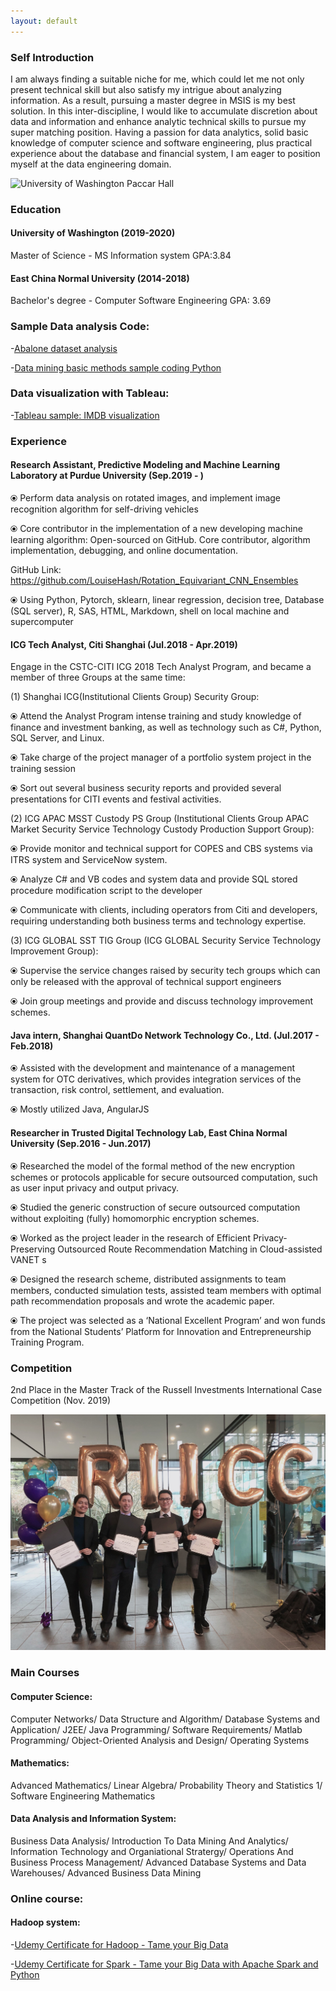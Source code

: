 ```yaml
---
layout: default
---
```



### Self Introduction
I am always finding a suitable niche for me, which could let me not only present technical skill but also satisfy my intrigue about analyzing information. As a result, pursuing a master degree in MSIS is my best solution. In this inter-discipline, I would like to accumulate discretion about data and information and enhance analytic technical skills to pursue my super matching position. Having a passion for data analytics, solid basic knowledge of computer science and software engineering, plus practical experience about the database and financial system, I am eager to position myself at the data engineering domain. 

![University of Washington Paccar Hall](https://github.com/LouiseHash/LouiseHash.github.io/blob/master/img/photos/university.jpg?raw=true)
### Education
#### University of Washington (2019-2020)
Master of Science - MS  Information system
GPA:3.84

#### East China Normal University (2014-2018)
Bachelor's degree - Computer Software Engineering
GPA: 3.69

### Sample Data analysis Code:
-[Abalone dataset analysis](https://github.com/LouiseHash/data-analysis-for-abalone-dataset/blob/master/Data%20analysis%20for%20abalone.ipynb)

-[Data mining basic methods sample coding Python](https://github.com/LouiseHash/data-mining-python)

### Data visualization with Tableau:
-[Tableau sample: IMDB visualization](https://public.tableau.com/profile/wenjun.yu#!/vizhome/WenjunYu_IMDB/DashboardIMDB?publish=yes)

### Experience

#### Research Assistant, Predictive Modeling and Machine Learning Laboratory at Purdue University (Sep.2019 - )
⦿	Perform data analysis on rotated images, and implement image recognition algorithm for self-driving vehicles 

⦿	Core contributor in the implementation of a new developing machine learning algorithm: Open-sourced on GitHub. Core contributor, algorithm implementation, debugging, and online documentation.

GitHub Link: https://github.com/LouiseHash/Rotation_Equivariant_CNN_Ensembles

⦿	Using Python, Pytorch, sklearn, linear regression, decision tree, Database (SQL server), R, SAS, HTML, Markdown, shell on local machine and supercomputer

#### ICG Tech Analyst, Citi Shanghai (Jul.2018 - Apr.2019)
Engage in the CSTC-CITI ICG 2018 Tech Analyst Program, and became a member of three Groups at the same time:

(1) Shanghai ICG(Institutional Clients Group) Security Group:

⦿	Attend the Analyst Program intense training and study knowledge of finance and investment banking, as well as technology such as C#, Python, SQL Server, and Linux. 

⦿	Take charge of the project manager of a portfolio system project in the training session

⦿	Sort out several business security reports and provided several presentations for CITI events and festival activities. 

(2) ICG APAC MSST Custody PS Group (Institutional Clients Group APAC Market Security Service Technology Custody Production Support Group):

⦿	Provide monitor and technical support for COPES and CBS systems via ITRS system and ServiceNow system.

⦿	Analyze C# and VB codes and system data and provide SQL stored procedure modification script to the developer

⦿	Communicate with clients, including operators from Citi and developers, requiring understanding both business terms and technology expertise.

(3) ICG GLOBAL SST TIG Group (ICG GLOBAL Security Service Technology Improvement Group):

⦿	Supervise the service changes raised by security tech groups which can only be released with the approval of technical support engineers 

⦿	Join group meetings and provide and discuss technology improvement schemes.  

#### Java intern, Shanghai QuantDo Network Technology Co., Ltd. (Jul.2017 - Feb.2018)
⦿	Assisted with the development and maintenance of a management system for OTC derivatives, which provides integration services of the transaction, risk control, settlement, and evaluation.

⦿ Mostly utilized Java, AngularJS 

#### Researcher in Trusted Digital Technology Lab, East China Normal University (Sep.2016 - Jun.2017)
⦿	Researched the model of the formal method of the new encryption schemes or protocols applicable for secure outsourced computation, such as user input privacy and output privacy.

⦿	Studied the generic construction of secure outsourced computation without exploiting (fully) homomorphic encryption schemes.

⦿	Worked as the project leader in the research of Efficient Privacy-Preserving Outsourced Route Recommendation Matching in Cloud-assisted VANET s

⦿	Designed the research scheme, distributed assignments to team members, conducted simulation tests, assisted team members with optimal path recommendation proposals and wrote the academic paper. 

⦿	The project was selected as a ‘National Excellent Program’ and won funds from the National Students’ Platform for Innovation and Entrepreneurship Training Program.

### Competition 
2nd Place in the Master Track of the Russell Investments International Case Competition (Nov. 2019)

![Competition Claim photo](https://github.com/LouiseHash/LouiseHash.github.io/blob/master/img/photos/claim2.jpg?raw=true)

### Main Courses
#### Computer Science:
Computer Networks/ Data Structure and Algorithm/ Database Systems and Application/ J2EE/ Java Programming/ Software Requirements/ Matlab Programming/ Object-Oriented Analysis and Design/ Operating Systems
#### Mathematics:
Advanced Mathematics/ Linear Algebra/ Probability Theory and Statistics 1/ Software Engineering Mathematics
#### Data Analysis and Information System:
Business Data Analysis/ Introduction To Data Mining And Analytics/ Information Technology and Organiational Stratergy/ Operations And Business Process Management/ Advanced Database Systems and Data Warehouses/ Advanced Business Data Mining
### Online course:
#### Hadoop system:
-[Udemy Certificate for Hadoop - Tame your Big Data](https://www.udemy.com/certificate/UC-3372f101-2d00-4b57-b980-8e491e010abc/)

-[Udemy Certificate for Spark - Tame your Big Data with Apache Spark and Python](https://www.udemy.com/certificate/UC-70249a28-0df4-484b-b052-8f8b67ea90ee/)
